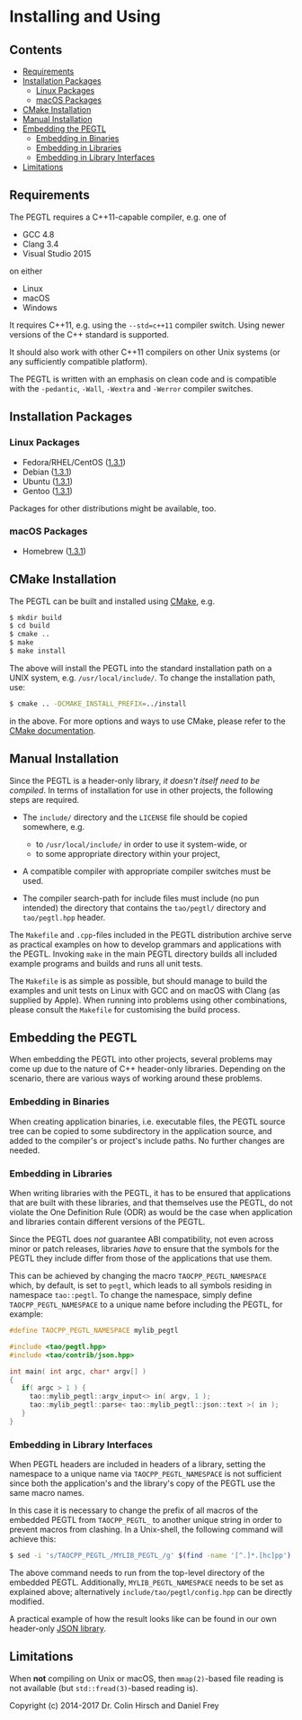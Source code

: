 # Installing and Using

## Contents

* [Requirements](#requirements)
* [Installation Packages](#installation-packages)
  * [Linux Packages](#linux-packages)
  * [macOS Packages](#macos-packages)
* [CMake Installation](#cmake-installation)
* [Manual Installation](#manual-installation)
* [Embedding the PEGTL](#embedding-the-pegtl)
  * [Embedding in Binaries](#embedding-in-binaries)
  * [Embedding in Libraries](#embedding-in-libraries)
  * [Embedding in Library Interfaces](#embedding-in-library-interfaces)
* [Limitations](#limitations)

## Requirements

The PEGTL requires a C++11-capable compiler, e.g. one of

* GCC 4.8
* Clang 3.4
* Visual Studio 2015

on either

* Linux
* macOS
* Windows

It requires C++11, e.g. using the `--std=c++11` compiler switch.
Using newer versions of the C++ standard is supported.

It should also work with other C++11 compilers on other Unix systems (or any sufficiently compatible platform).

The PEGTL is written with an emphasis on clean code and is compatible with
the `-pedantic`, `-Wall`, `-Wextra` and `-Werror` compiler switches.

## Installation Packages

### Linux Packages

* Fedora/RHEL/CentOS ([1.3.1](https://apps.fedoraproject.org/packages/PEGTL))
* Debian ([1.3.1](https://packages.debian.org/search?keywords=pegtl-dev))
* Ubuntu ([1.3.1](http://packages.ubuntu.com/search?keywords=pegtl-dev))
* Gentoo ([1.3.1](https://packages.gentoo.org/packages/dev-libs/pegtl))

Packages for other distributions might be available, too.

### macOS Packages

* Homebrew ([1.3.1](http://brewformulas.org/Pegtl))

## CMake Installation

The PEGTL can be built and installed using [CMake](https://cmake.org/), e.g.

```sh
$ mkdir build
$ cd build
$ cmake ..
$ make
$ make install
```

The above will install the PEGTL into the standard installation path on a
UNIX system, e.g. `/usr/local/include/`. To change the installation path, use:

```sh
$ cmake .. -DCMAKE_INSTALL_PREFIX=../install
```

in the above. For more options and ways to use CMake, please refer to the [CMake documentation](https://cmake.org/documentation/).

## Manual Installation

Since the PEGTL is a header-only library, _it doesn't itself need to be compiled_.
In terms of installation for use in other projects, the following steps are required.

- The `include/` directory and the `LICENSE` file should be copied somewhere, e.g.

  - to `/usr/local/include/` in order to use it system-wide, or
  - to some appropriate directory within your project,

- A compatible compiler with appropriate compiler switches must be used.
- The compiler search-path for include files must include (no pun intended)
  the directory that contains the `tao/pegtl/` directory and `tao/pegtl.hpp` header.

The `Makefile` and `.cpp`-files included in the PEGTL distribution archive serve
as practical examples on how to develop grammars and applications with the PEGTL.
Invoking `make` in the main PEGTL directory builds all included example programs
and builds and runs all unit tests.

The `Makefile` is as simple as possible, but should manage to build the examples
and unit tests on Linux with GCC and on macOS with Clang (as supplied by Apple).
When running into problems using other combinations, please consult the `Makefile`
for customising the build process.

## Embedding the PEGTL

When embedding the PEGTL into other projects, several problems may come up
due to the nature of C++ header-only libraries. Depending on the scenario,
there are various ways of working around these problems.

### Embedding in Binaries

When creating application binaries, i.e. executable files, the PEGTL source
tree can be copied to some subdirectory in the application source, and added
to the compiler's or project's include paths. No further changes are needed.

### Embedding in Libraries

When writing libraries with the PEGTL, it has to be ensured that applications
that are built with these libraries, and that themselves use the PEGTL, do not
violate the One Definition Rule (ODR) as would be the case when application
and libraries contain different versions of the PEGTL.

Since the PEGTL does *not* guarantee ABI compatibility, not even across minor
or patch releases, libraries *have* to ensure that the symbols for the PEGTL
they include differ from those of the applications that use them.

This can be achieved by changing the macro `TAOCPP_PEGTL_NAMESPACE` which, by
default, is set to `pegtl`, which leads to all symbols residing in namespace
`tao::pegtl`. To change the namespace, simply define `TAOCPP_PEGTL_NAMESPACE`
to a unique name before including the PEGTL, for example:

```c++
#define TAOCPP_PEGTL_NAMESPACE mylib_pegtl

#include <tao/pegtl.hpp>
#include <tao/contrib/json.hpp>

int main( int argc, char* argv[] )
{
   if( argc > 1 ) {
     tao::mylib_pegtl::argv_input<> in( argv, 1 );
     tao::mylib_pegtl::parse< tao::mylib_pegtl::json::text >( in );
   }
}

```

### Embedding in Library Interfaces

When PEGTL headers are included in headers of a library, setting the namespace
to a unique name via `TAOCPP_PEGTL_NAMESPACE` is not sufficient since both the
application's and the library's copy of the PEGTL use the same macro names.

In this case it is necessary to change the prefix of all macros of the embedded
PEGTL from `TAOCPP_PEGTL_` to another unique string in order to prevent macros
from clashing. In a Unix-shell, the following command will achieve this:

```sh
$ sed -i 's/TAOCPP_PEGTL_/MYLIB_PEGTL_/g' $(find -name '[^.]*.[hc]pp')
```

The above command needs to run from the top-level directory of the embedded PEGTL.
Additionally, `MYLIB_PEGTL_NAMESPACE` needs to be set as explained above;
alternatively `include/tao/pegtl/config.hpp` can be directly modified.

A practical example of how the result looks like can be found in our own
header-only [JSON library](https://github.com/taocpp/json/).

## Limitations

When **not** compiling on Unix or macOS, then `mmap(2)`-based file reading is not available (but `std::fread(3)`-based reading is).

Copyright (c) 2014-2017 Dr. Colin Hirsch and Daniel Frey
